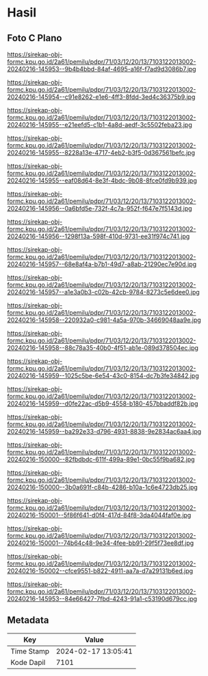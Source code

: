 # Hasil

## Foto C Plano

https://sirekap-obj-formc.kpu.go.id/2a61/pemilu/pdpr/71/03/12/20/13/7103122013002-20240216-145953--9b4b4bbd-84af-4695-a16f-f7ad9d3086b7.jpg

https://sirekap-obj-formc.kpu.go.id/2a61/pemilu/pdpr/71/03/12/20/13/7103122013002-20240216-145954--c91e8262-e1e6-4ff3-8fdd-3ed4c36375b9.jpg

https://sirekap-obj-formc.kpu.go.id/2a61/pemilu/pdpr/71/03/12/20/13/7103122013002-20240216-145955--e21eefd5-c1b1-4a8d-aedf-3c5502feba23.jpg

https://sirekap-obj-formc.kpu.go.id/2a61/pemilu/pdpr/71/03/12/20/13/7103122013002-20240216-145955--8228a13e-4717-4eb2-b3f5-0d367561befc.jpg

https://sirekap-obj-formc.kpu.go.id/2a61/pemilu/pdpr/71/03/12/20/13/7103122013002-20240216-145955--eaf08d64-8e3f-4bdc-9b08-8fce0fd9b939.jpg

https://sirekap-obj-formc.kpu.go.id/2a61/pemilu/pdpr/71/03/12/20/13/7103122013002-20240216-145956--0a6bfd5e-732f-4c7a-952f-f647e7f5143d.jpg

https://sirekap-obj-formc.kpu.go.id/2a61/pemilu/pdpr/71/03/12/20/13/7103122013002-20240216-145956--1298f13a-598f-410d-9731-ee31f974c741.jpg

https://sirekap-obj-formc.kpu.go.id/2a61/pemilu/pdpr/71/03/12/20/13/7103122013002-20240216-145957--68e8af4a-b7b1-49d7-a8ab-21290ec7e90d.jpg

https://sirekap-obj-formc.kpu.go.id/2a61/pemilu/pdpr/71/03/12/20/13/7103122013002-20240216-145957--a1e3a0b3-c02b-42cb-9784-8273c5e6dee0.jpg

https://sirekap-obj-formc.kpu.go.id/2a61/pemilu/pdpr/71/03/12/20/13/7103122013002-20240216-145958--220932a0-c981-4a5a-970b-34669048aa9e.jpg

https://sirekap-obj-formc.kpu.go.id/2a61/pemilu/pdpr/71/03/12/20/13/7103122013002-20240216-145958--88c78a35-40b0-4f51-ab1e-089d378504ec.jpg

https://sirekap-obj-formc.kpu.go.id/2a61/pemilu/pdpr/71/03/12/20/13/7103122013002-20240216-145959--1025c5be-6e54-43c0-8154-dc7b3fe34842.jpg

https://sirekap-obj-formc.kpu.go.id/2a61/pemilu/pdpr/71/03/12/20/13/7103122013002-20240216-145959--d0fe22ac-d5b9-4558-b180-457bbaddf82b.jpg

https://sirekap-obj-formc.kpu.go.id/2a61/pemilu/pdpr/71/03/12/20/13/7103122013002-20240216-145959--ba292e33-d796-4931-8838-9e2834ac6aa4.jpg

https://sirekap-obj-formc.kpu.go.id/2a61/pemilu/pdpr/71/03/12/20/13/7103122013002-20240216-150000--82fbdbdc-611f-499a-89e1-0bc55f9ba682.jpg

https://sirekap-obj-formc.kpu.go.id/2a61/pemilu/pdpr/71/03/12/20/13/7103122013002-20240216-150000--3b0a691f-c84b-4286-b10a-1c6e4723db25.jpg

https://sirekap-obj-formc.kpu.go.id/2a61/pemilu/pdpr/71/03/12/20/13/7103122013002-20240216-150001--5f86f641-d0f4-417d-84f8-3da4044faf0e.jpg

https://sirekap-obj-formc.kpu.go.id/2a61/pemilu/pdpr/71/03/12/20/13/7103122013002-20240216-150001--74b64c48-9e34-4fee-bb91-29f5f73ee8df.jpg

https://sirekap-obj-formc.kpu.go.id/2a61/pemilu/pdpr/71/03/12/20/13/7103122013002-20240216-150002--cfce9551-b822-4911-aa7a-d7a29131b6ed.jpg

https://sirekap-obj-formc.kpu.go.id/2a61/pemilu/pdpr/71/03/12/20/13/7103122013002-20240216-145953--84e66427-7fbd-4243-91a1-c53190d679cc.jpg


## Metadata

| Key        | Value               |
| ---------- | ------------------- |
| Time Stamp | 2024-02-17 13:05:41 |
| Kode Dapil | 7101                |



